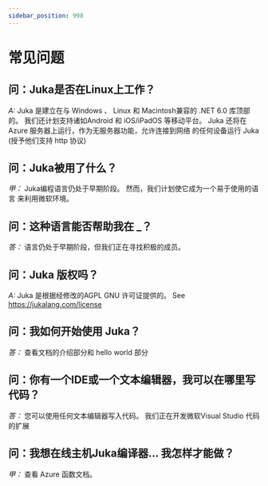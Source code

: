 ```yaml
---
sidebar_position: 998
---
```


# 常见问题

## 问：Juka是否在Linux上工作？
*A:* Juka 是建立在与 Windows 、 Linux 和 Macintosh兼容的 .NET 6.0 库顶部的。 我们还计划支持诸如Android 和 iOS/iPadOS 等移动平台。 Juka 还将在 Azure 服务器上运行，作为无服务器功能，允许连接到网络 的任何设备运行 Juka (授予他们支持 http 协议)

## 问：Juka被用了什么？
*甲：* Juka编程语言仍处于早期阶段。 然而，我们计划使它成为一个易于使用的语言 来利用微软环境。

## 问：这种语言能否帮助我在 _？
*答：* 语言仍处于早期阶段，但我们正在寻找积极的成员。


## 问：Juka 版权吗？
*A:* Juka 是根据经修改的AGPL GNU 许可证提供的。 See https://jukalang.com/license

## 问：我如何开始使用 Juka？
*答：* 查看文档的介绍部分和 hello world 部分

## 问：你有一个IDE或一个文本编辑器，我可以在哪里写代码？
*答：* 您可以使用任何文本编辑器写入代码。 我们正在开发微软Visual Studio 代码的扩展

## 问：我想在线主机Juka编译器... 我怎样才能做？
*甲：* 查看 Azure 函数文档。